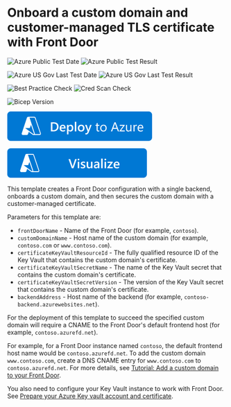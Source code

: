 # Onboard a custom domain and customer-managed TLS certificate with Front Door

![Azure Public Test Date](https://azurequickstartsservice.blob.core.windows.net/badges/quickstarts/microsoft.network/front-door-custom-domain-customer-certificate/PublicLastTestDate.svg)
![Azure Public Test Result](https://azurequickstartsservice.blob.core.windows.net/badges/quickstarts/microsoft.network/front-door-custom-domain-customer-certificate/PublicDeployment.svg)

![Azure US Gov Last Test Date](https://azurequickstartsservice.blob.core.windows.net/badges/quickstarts/microsoft.network/front-door-custom-domain-customer-certificate/FairfaxLastTestDate.svg)
![Azure US Gov Last Test Result](https://azurequickstartsservice.blob.core.windows.net/badges/quickstarts/microsoft.network/front-door-custom-domain-customer-certificate/FairfaxDeployment.svg)

![Best Practice Check](https://azurequickstartsservice.blob.core.windows.net/badges/quickstarts/microsoft.network/front-door-custom-domain-customer-certificate/BestPracticeResult.svg)
![Cred Scan Check](https://azurequickstartsservice.blob.core.windows.net/badges/quickstarts/microsoft.network/front-door-custom-domain-customer-certificate/CredScanResult.svg)

![Bicep Version](https://azurequickstartsservice.blob.core.windows.net/badges/quickstarts/microsoft.network/front-door-custom-domain-customer-certificate/BicepVersion.svg)

[![Deploy To Azure](https://raw.githubusercontent.com/Azure/azure-quickstart-templates/master/1-CONTRIBUTION-GUIDE/images/deploytoazure.svg?sanitize=true)](https://portal.azure.com/#create/Microsoft.Template/uri/https%3A%2F%2Fraw.githubusercontent.com%2FAzure%2Fazure-quickstart-templates%2Fmaster%2Fquickstarts%2Fmicrosoft.network%2Ffront-door-custom-domain-customer-certificate%2Fazuredeploy.json)

[![Visualize](https://raw.githubusercontent.com/Azure/azure-quickstart-templates/master/1-CONTRIBUTION-GUIDE/images/visualizebutton.svg?sanitize=true)](http://armviz.io/#/?load=https%3A%2F%2Fraw.githubusercontent.com%2FAzure%2Fazure-quickstart-templates%2Fmaster%2Fquickstarts%2Fmicrosoft.network%2Ffront-door-custom-domain-customer-certificate%2Fazuredeploy.json)   

This template creates a Front Door configuration with a single backend, onboards a custom domain, and then secures the custom domain with a customer-managed certificate.

Parameters for this template are:
- `frontDoorName` - Name of the Front Door (for example, `contoso`).
- `customDomainName` - Host name of the custom domain (for example, `contoso.com` or `www.contoso.com`).
- `certificateKeyVaultResourceId` - The fully qualified resource ID of the Key Vault that contains the custom domain's certificate.
- `certificateKeyVaultSecretName` - The name of the Key Vault secret that contains the custom domain's certificate.
- `certificateKeyVaultSecretVersion` - The version of the Key Vault secret that contains the custom domain's certificate.
- `backendAddress` - Host name of the backend (for example, `contoso-backend.azurewebsites.net`).

For the deployment of this template to succeed the specified custom domain will require a CNAME to the Front Door's default frontend host (for example, `contoso.azurefd.net`).

For example, for a Front Door instance named `contoso`, the default frontend host name would be `contoso.azurefd.net`. To add the custom domain `www.contoso.com`, create a DNS CNAME entry for `www.contoso.com` to `contoso.azurefd.net`. For more details, see [Tutorial: Add a custom domain to your Front Door](https://docs.microsoft.com/azure/frontdoor/front-door-custom-domain).

You also need to configure your Key Vault instance to work with Front Door. See [Prepare your Azure Key vault account and certificate](https://docs.microsoft.com/azure/frontdoor/front-door-custom-domain-https#prepare-your-azure-key-vault-account-and-certificate).
